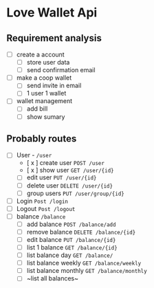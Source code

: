 # Love Wallet Api

## Requirement analysis

- [ ] create a account
  - [ ] store user data
  - [ ] send confirmation email
- [ ] make a coop wallet
  - [ ] send invite in email
  - [ ] 1 user 1 wallet
- [ ] wallet management
  - [ ] add bill
  - [ ] show sumary

## Probably routes

- [ ] User - `/user`
  - [ x ] create user `POST /user`
  - [ x ] show user `GET /user/{id}`
  - [ ] edit user `PUT /user/{id}`
  - [ ] delete user `DELETE /user/{id}`
  - [ ] group users `PUT /user/group/{id}`
- [ ] Login `Post /login`
- [ ] Logout `Post /logout`
- [ ] balance `/balance`
  - [ ] add balance `POST /balance/add`
  - [ ] remove balance `DELETE /balance/{id}`
  - [ ] edit balance `PUT /balance/{id}`
  - [ ] list 1 balance `GET /balance/{id}`
  - [ ] list balance day `GET /balance/`
  - [ ] list balance weekly `GET /balance/weekly`
  - [ ] list balance monthly `GET /balance/monthly`
  - [ ] ~list all balances~
